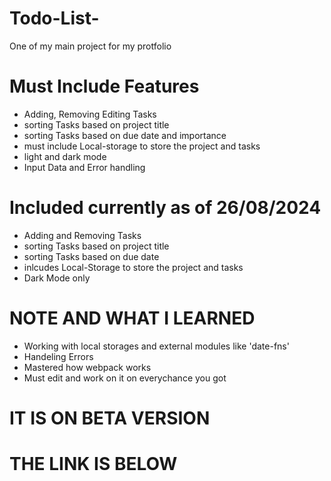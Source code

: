 # Todo-List-
One of my main project for my protfolio 
# Must Include Features 
- Adding, Removing Editing Tasks
- sorting Tasks based on project title
- sorting Tasks based on due date and importance
- must include Local-storage to store the project and tasks
- light and dark mode
- Input Data and Error handling
# Included currently as of 26/08/2024
- Adding and Removing Tasks
- sorting Tasks based on project title
- sorting Tasks based on due date
- inlcudes Local-Storage to store the project and tasks
- Dark Mode only

# NOTE AND WHAT I LEARNED 
- Working with local storages and external modules like 'date-fns'
- Handeling Errors
- Mastered how webpack works
- Must edit and work on it on everychance you got 

# IT IS ON BETA VERSION 

# THE LINK IS BELOW

